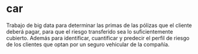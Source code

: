 # car
Trabajo de big data para determinar las primas de las pólizas que el cliente deberá pagar, para que el riesgo transferido sea lo suficientemente cubierto. Además para identificar, cuantificar y predecir el perfil de riesgo de los clientes que optan por un seguro vehicular de la compañía.
